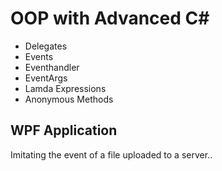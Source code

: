 # OOP with Advanced C# 
- Delegates
- Events 
- Eventhandler
- EventArgs
- Lamda Expressions 
- Anonymous Methods 

## WPF Application 
Imitating the event of a file uploaded to a server..

